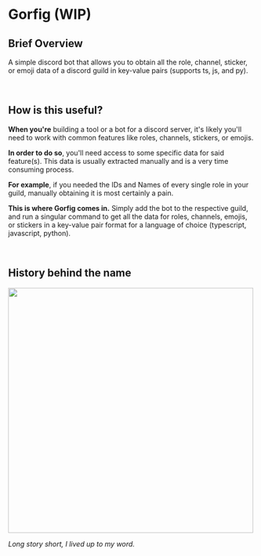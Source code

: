 # Gorfig (WIP)

## **Brief Overview**

A simple discord bot that allows you to obtain all the role, channel, sticker, or emoji data of a discord guild in key-value pairs (supports ts, js, and py).

<br>

## **How is this useful?**

**When you're** building a tool or a bot for a discord server, it's likely you'll need to work with common features like roles, channels, stickers, or emojis.

**In order to do so**, you'll need access to some specific data for said feature(s). This data is usually extracted manually and is a very time consuming process.

**For example**, if you needed the IDs and Names of every single role in your guild, manually obtaining it is most certainly a pain.

**This is where Gorfig comes in.** Simply add the bot to the respective guild, and run a singular command to get all the data for roles, channels, emojis, or stickers in a key-value pair format for a language of choice (typescript, javascript, python).

<br>

## **History behind the name**

<img src="https://media.discordapp.net/attachments/864826842707132446/930168180964462612/unknown.png" style="width:500px; height:500px;" />

_Long story short, I lived up to my word._
